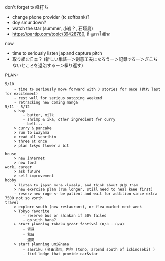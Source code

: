 don't forget to 峰打ち
- change phone provider (to softbank)?
- doy smur down?
- watch the star (summer, 小岩？, 石垣島)
- https://pantip.com/topic/36428780, ที่ ดูดาว ไม่มีรถ

now
- time to seriously listen jap and capture pitch 
- 取り組む日本？ (新しい単語ー＞創意工夫になろうー＞記録するー＞ぎこちないところを退治するー＞繰り返す)

PLAN:

	5/10
		- time to seriously move forward with 3 stories for once (弾丸 last for excitement)
		- rest well for serious outgoing weekend
		- retracking new coming manga
	5/11 - 5/12
		> buy
			- butter, milk
			- shrimp & ika, other ingredient for curry
			- belt...
		> curry & pancake
		> run to iwayama
		> read all senrihin
		> three at once
		> plan tokyo flower a bit
		
	house
		> new internet
		> new food
	work, career
		> ask future
		> self improvement
	hobby
		> listen to japan more closely, and think about 真似 them
		> new exercise plan (run longer, still need to heal knee first)
		- reserv new roge <- be patient and wait for addition since extra 7500 not so worth
	travel
		> explore south (new restaurant), or flea market next week
		> Tokyo favorite
			- reserve bus or shinkan if 50% failed
			- go with hana?
		> start planning tohoku great festival (8/3 - 8/4)
			- 青森 
			- 秋田
			- 盛岡
		> start planning umi&hana
			- sanriku (金田温泉, 内陸 (tono, around south of ichinoseki) )
			- find lodge that provide car&star
	

